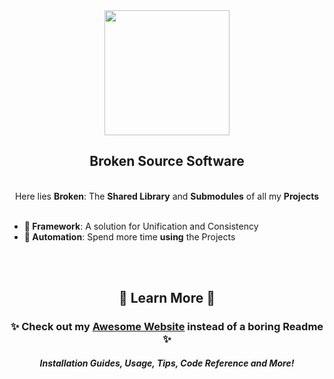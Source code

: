 <div align="center">
  <a href="https://brokensrc.dev"><img src="https://raw.githubusercontent.com/BrokenSource/BrokenSource/main/Broken/Resources/Images/Broken.png" width="200"></a>
  <h2>Broken Source Software</h2>
  <br>
  Here lies <b>Broken</b>: The <b>Shared Library</b> and <b>Submodules</b> of all my <b>Projects</b>
</div>

<br>

- **🌟 Framework**: A solution for Unification and Consistency
- **🚀 Automation**: Spend more time **using** the Projects

<br>
<br>

<div align="center">
  <h2>🍁 Learn More 🍁</h2>
  <h3>✨ Check out my <a href="https://brokensrc.dev"><b>Awesome Website</b></a> instead of a boring Readme ✨</h3>
  <h5>Installation Guides, Usage, Tips, Code Reference and More!</h5>
</div>
